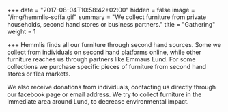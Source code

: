 +++
date = "2017-08-04T10:58:42+02:00"
hidden = false
image = "/img/hemmlis-soffa.gif"
summary = "We collect furniture from private households, second hand stores or business partners."
title = "Gathering"
weight = 1

+++
Hemmlis finds all our furniture through second hand sources. Some we collect  from individuals on second hand platforms online, while other furniture reaches us through partners like Emmaus Lund. For some collections we purchase specific pieces of furniture from second hand stores or flea markets.

We also receive donations from individuals, contacting us directly through our facebook page or email address. We try to collect furniture in the immediate area around Lund, to decrease environmental impact.